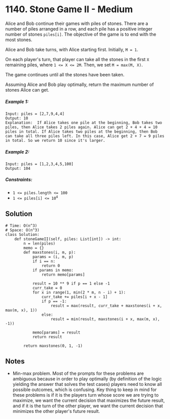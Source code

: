 # 1140. Stone Game II - Medium

Alice and Bob continue their games with piles of stones.  There are a number of piles arranged in a row, and each pile has a positive integer number of stones `piles[i]`.  The objective of the game is to end with the most stones. 

Alice and Bob take turns, with Alice starting first.  Initially, `M = 1`.

On each player's turn, that player can take all the stones in the first `X` remaining piles, where `1 <= X <= 2M`.  Then, we set `M = max(M, X)`.

The game continues until all the stones have been taken.

Assuming Alice and Bob play optimally, return the maximum number of stones Alice can get.

##### Example 1:

```
Input: piles = [2,7,9,4,4]
Output: 10
Explanation:  If Alice takes one pile at the beginning, Bob takes two piles, then Alice takes 2 piles again. Alice can get 2 + 4 + 4 = 10 piles in total. If Alice takes two piles at the beginning, then Bob can take all three piles left. In this case, Alice get 2 + 7 = 9 piles in total. So we return 10 since it's larger. 
```

##### Example 2:

```
Input: piles = [1,2,3,4,5,100]
Output: 104
```

##### Constraints:

- <code>1 <= piles.length <= 100</code>
- <code>1 <= piles[i] <= 10<sup>4</sup></code>

## Solution

```
# Time: O(n^3)
# Space: O(n^3)
class Solution:
    def stoneGameII(self, piles: List[int]) -> int:
        n = len(piles)
        memo = {}
        def maxstones(i, m, p):
            params = (i, m, p)
            if i == n:
                return 0
            if params in memo:
                return memo[params]

            result = 10 ** 9 if p == 1 else -1
            curr_take = 0
            for x in range(1, min(2 * m, n - i) + 1):
                curr_take += piles[i + x - 1]
                if p == -1:
                    result = max(result, curr_take + maxstones(i + x, max(m, x), 1))
                else:
                    result = min(result, maxstones(i + x, max(m, x), -1))

            memo[params] = result
            return result
        
        return maxstones(0, 1, -1)
```

## Notes
- Min-max problem. Most of the prompts for these problems are ambiguous because in order to play optimally (by definition of the logic yielding the answer that solves the test cases) players need to know all possible outcomes, which is confusing. Key thing to keep in mind for these problems is if it is the players turn whose score we are trying to maximize, we want the current decision that maximizes the future result, and if it is the turn of the other player, we want the current decision that minimizes the other player's future result.